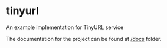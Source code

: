 # tinyurl
An example implementation for TinyURL service

The documentation for the project can be found at [/docs](/docs/) folder.